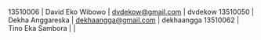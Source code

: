 13510006 | David Eko Wibowo | dvdekow@gmail.com | dvdekow
13510050 | Dekha Anggareska | dekhaangga@gmail.com | dekhaangga
13510062 | Tino Eka Sambora |  |
